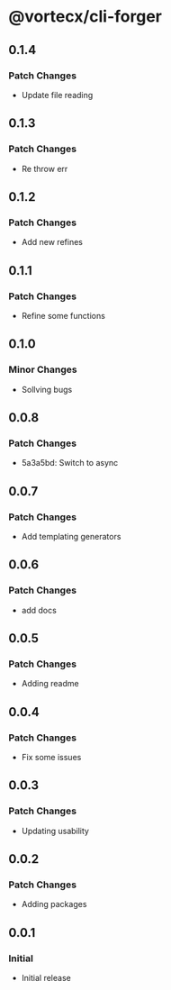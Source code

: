 # @vortecx/cli-forger

## 0.1.4

### Patch Changes

- Update file reading

## 0.1.3

### Patch Changes

- Re throw err

## 0.1.2

### Patch Changes

- Add new refines

## 0.1.1

### Patch Changes

- Refine some functions

## 0.1.0

### Minor Changes

- Sollving bugs

## 0.0.8

### Patch Changes

- 5a3a5bd: Switch to async

## 0.0.7

### Patch Changes

- Add templating generators

## 0.0.6

### Patch Changes

- add docs

## 0.0.5

### Patch Changes

- Adding readme

## 0.0.4

### Patch Changes

- Fix some issues

## 0.0.3

### Patch Changes

- Updating usability

## 0.0.2

### Patch Changes

- Adding packages

## 0.0.1

### Initial

- Initial release
